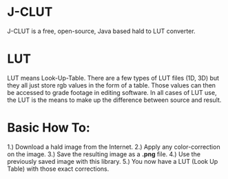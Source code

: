 # J-CLUT
J-CLUT is a free, open-source, Java based hald to LUT converter. 

# LUT
LUT means Look-Up-Table. 
There are a few types of LUT files (1D, 3D) but they all just store rgb values in the form of a table.
Those values can then be accessed to grade footage in editing software.
In all cases of LUT use, the LUT is the means to make up the difference between source and result. 

# Basic How To:
1.) Download a hald image from the Internet.
2.) Apply any color-correction on the image.
3.) Save the resulting image as a <b>.png</b> file.
4.) Use the previously saved image with this library.
5.) You now have a LUT (Look Up Table) with those exact corrections.
